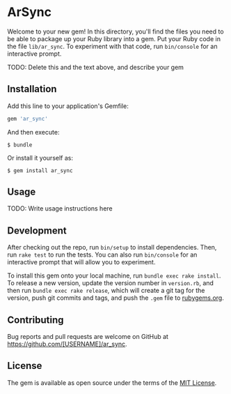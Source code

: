 # ArSync

Welcome to your new gem! In this directory, you'll find the files you need to be able to package up your Ruby library into a gem. Put your Ruby code in the file `lib/ar_sync`. To experiment with that code, run `bin/console` for an interactive prompt.

TODO: Delete this and the text above, and describe your gem

## Installation

Add this line to your application's Gemfile:

```ruby
gem 'ar_sync'
```

And then execute:

    $ bundle

Or install it yourself as:

    $ gem install ar_sync

## Usage

TODO: Write usage instructions here

## Development

After checking out the repo, run `bin/setup` to install dependencies. Then, run `rake test` to run the tests. You can also run `bin/console` for an interactive prompt that will allow you to experiment.

To install this gem onto your local machine, run `bundle exec rake install`. To release a new version, update the version number in `version.rb`, and then run `bundle exec rake release`, which will create a git tag for the version, push git commits and tags, and push the `.gem` file to [rubygems.org](https://rubygems.org).

## Contributing

Bug reports and pull requests are welcome on GitHub at https://github.com/[USERNAME]/ar_sync.

## License

The gem is available as open source under the terms of the [MIT License](https://opensource.org/licenses/MIT).
